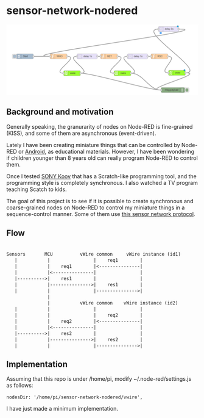 # sensor-network-nodered

![nodered](./doc/flow.png)

## Background and motivation

Generally speaking, the granurarity of nodes on Node-RED is fine-grained (KISS), and some of them are asynchronous (event-driven).

Lately I have been creating miniature things that can be controlled by Node-RED or [Android](https://github.com/araobp/sensor-network-android), as educational materials. However, I have been wondering if children younger than 8 years old can really program Node-RED to control them.

Once I tested [SONY Koov](https://www.sony.com/koov) that has a Scratch-like programming tool, and the programming style is completely synchronous. I also watched a TV program teaching Scatch to kids.

The goal of this project is to see if it is possible to create synchronous and coarse-grained nodes on Node-RED to control my miniature things in a sequence-control manner. Some of them use [this sensor network protocol](https://github.com/araobp/sensor-network).

## Flow

```

Sensors       MCU          vWire common     vWire instance (id1)
   |           |                |    req1        |
   |           |    req1        |<---------------|
   |           |<---------------|                |
   |---------->|    res1        |                |
   |           |--------------->|    res1        |
   |           |                |--------------->|
               |
               |           vWire common    vWire instance (id2)
   |           |                |                |
   |           |                |    req2        |
   |           |    req2        |<---------------|
   |           |<---------------|                |
   |---------->|    res2        |                |
   |           |--------------->|    res2        |
   |           |                |--------------->|

```

## Implementation

Assuming that this repo is under /home/pi, modify ~/.node-red/settings.js as follows:

```
nodesDir: '/home/pi/sensor-network-nodered/vwire',
```

I have just made a minimum implementation.
